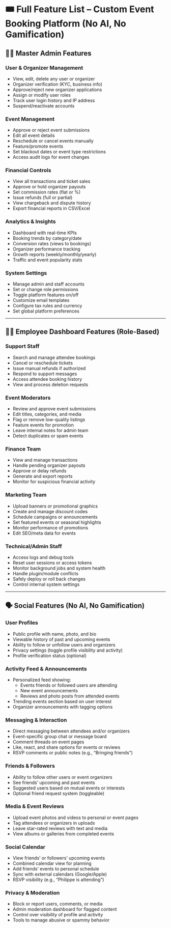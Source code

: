 # 🎟️ Full Feature List – Custom Event Booking Platform (No AI, No Gamification)

## 🧑‍💼 Master Admin Features

### User & Organizer Management
- View, edit, delete any user or organizer  
- Organizer verification (KYC, business info)  
- Approve/reject new organizer applications  
- Assign or modify user roles  
- Track user login history and IP address  
- Suspend/reactivate accounts  

### Event Management
- Approve or reject event submissions  
- Edit all event details  
- Reschedule or cancel events manually  
- Feature/promote events  
- Set blackout dates or event type restrictions  
- Access audit logs for event changes  

### Financial Controls
- View all transactions and ticket sales  
- Approve or hold organizer payouts  
- Set commission rates (flat or %)  
- Issue refunds (full or partial)  
- View chargeback and dispute history  
- Export financial reports in CSV/Excel  

### Analytics & Insights
- Dashboard with real-time KPIs  
- Booking trends by category/date  
- Conversion rates (views to bookings)  
- Organizer performance tracking  
- Growth reports (weekly/monthly/yearly)  
- Traffic and event popularity stats  

### System Settings
- Manage admin and staff accounts  
- Set or change role permissions  
- Toggle platform features on/off  
- Customize email templates  
- Configure tax rules and currency  
- Set global platform preferences  

---

## 👩‍💻 Employee Dashboard Features (Role-Based)

### Support Staff
- Search and manage attendee bookings  
- Cancel or reschedule tickets  
- Issue manual refunds if authorized  
- Respond to support messages  
- Access attendee booking history  
- View and process deletion requests  

### Event Moderators
- Review and approve event submissions  
- Edit titles, categories, and media  
- Flag or remove low-quality listings  
- Feature events for promotion  
- Leave internal notes for admin team  
- Detect duplicates or spam events  

### Finance Team
- View and manage transactions  
- Handle pending organizer payouts  
- Approve or delay refunds  
- Generate and export reports  
- Monitor for suspicious financial activity  

### Marketing Team
- Upload banners or promotional graphics  
- Create and manage discount codes  
- Schedule campaigns or announcements  
- Set featured events or seasonal highlights  
- Monitor performance of promotions  
- Edit SEO/meta data for events  

### Technical/Admin Staff
- Access logs and debug tools  
- Reset user sessions or access tokens  
- Monitor background jobs and system health  
- Handle plugin/module conflicts  
- Safely deploy or roll back changes  
- Control internal system settings  

---

## 🗣️ Social Features (No AI, No Gamification)

### User Profiles
- Public profile with name, photo, and bio  
- Viewable history of past and upcoming events  
- Ability to follow or unfollow users and organizers  
- Privacy settings (toggle profile visibility and activity)  
- Profile verification status (optional)  

### Activity Feed & Announcements
- Personalized feed showing:  
  - Events friends or followed users are attending  
  - New event announcements  
  - Reviews and photo posts from attended events  
- Trending events section based on user interest  
- Organizer announcements with tagging options  

### Messaging & Interaction
- Direct messaging between attendees and/or organizers  
- Event-specific group chat or message board  
- Comment threads on event pages  
- Like, react, and share options for events or reviews  
- RSVP comments or public notes (e.g., “Bringing friends”)  

### Friends & Followers
- Ability to follow other users or event organizers  
- See friends’ upcoming and past events  
- Suggested users based on mutual events or interests  
- Optional friend request system (toggleable)  

### Media & Event Reviews
- Upload event photos and videos to personal or event pages  
- Tag attendees or organizers in uploads  
- Leave star-rated reviews with text and media  
- View albums or galleries from completed events  

### Social Calendar
- View friends’ or followers’ upcoming events  
- Combined calendar view for planning  
- Add friends’ events to personal schedule  
- Sync with external calendars (Google/Apple)  
- RSVP visibility (e.g., “Philippe is attending”)  

### Privacy & Moderation
- Block or report users, comments, or media  
- Admin moderation dashboard for flagged content  
- Control over visibility of profile and activity  
- Tools to manage abusive or spammy behavior  
